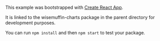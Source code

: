 This example was bootstrapped with [Create React App](https://github.com/facebook/create-react-app).

It is linked to the wisemuffin-charts package in the parent directory for development purposes.

You can run `npm install` and then `npm start` to test your package.
